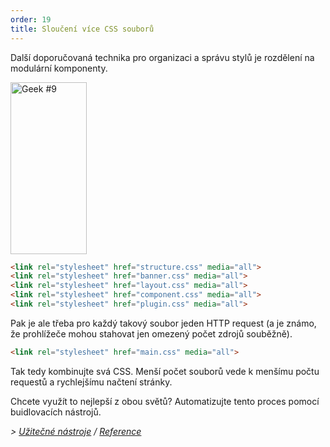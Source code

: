 ```yaml
---
order: 19
title: Sloučení více CSS souborů
---
```


Další doporučovaná technika pro organizaci a správu stylů je rozdělení na modulární komponenty.

<div class="img-right">
  <img id="geek-9" class="icos-geek" src="https://browserdiet.com/assets/img/9.png" alt="Geek #9" width="122" height="275" />
</div>

```html
<link rel="stylesheet" href="structure.css" media="all">
<link rel="stylesheet" href="banner.css" media="all">
<link rel="stylesheet" href="layout.css" media="all">
<link rel="stylesheet" href="component.css" media="all">
<link rel="stylesheet" href="plugin.css" media="all">
```

Pak je ale třeba pro každý takový soubor jeden HTTP request (a je známo, že prohlížeče mohou stahovat jen omezený počet zdrojů souběžně).

```html
<link rel="stylesheet" href="main.css" media="all">
```

Tak tedy kombinujte svá CSS. Menší počet souborů vede k menšímu počtu requestů a rychlejšímu načtení stránky.

Chcete využít to nejlepší z obou světů? Automatizujte tento proces pomocí buidlovacích nástrojů.

*> [Užitečné nástroje](https://github.com/zenorocha/browser-diet/wiki/Tools#wiki-combining-multiple-css-files) / [Reference](https://github.com/zenorocha/browser-diet/wiki/References#combining-multiple-css-files)*
